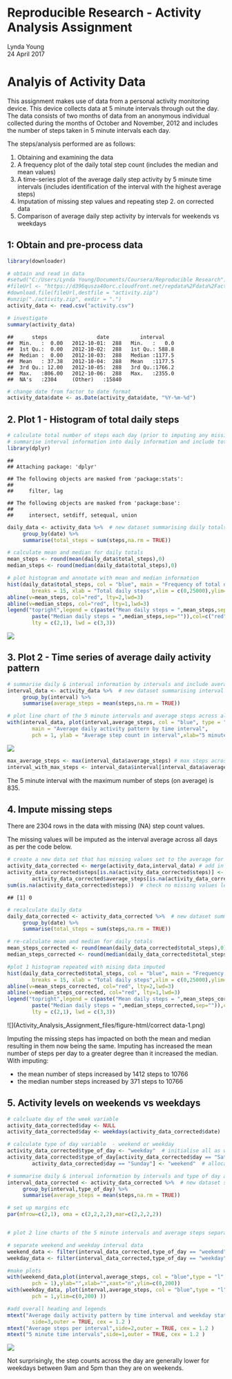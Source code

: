 # Reproducible Research - Activity Analysis Assignment
Lynda Young  
24 April 2017  



# Analyis of Activity Data

This assignment makes use of data from a personal activity monitoring device. This device collects data at 5 minute intervals through out the day. The data consists of two months of data from an anonymous individual collected during the months of October and November, 2012 and includes the number of steps taken in 5 minute intervals each day.

The steps/analysis performed are as follows:

1. Obtaining and examining the data
2. A frequency plot of the daily total step count (includes the median and mean values)
3. A time-series plot of the average daily step activity by 5 minute time intervals (includes identification of the interval with the highest average steps)
4. Imputation of missing step values and repeating step 2. on corrected data
5. Comparison of average daily step activity by intervals for weekends vs weekdays


## 1: Obtain and pre-process data




```r
library(downloader)

# obtain and read in data
#setwd("C:/Users/Lynda Young/Documents/Coursera/Reproducible Research")
#fileUrl <- "https://d396qusza40orc.cloudfront.net/repdata%2Fdata%2Factivity.zip"
#download.file(fileUrl,destfile = "activity.zip")
#unzip("./activity.zip", exdir = ".")
activity_data <- read.csv("activity.csv")

# investigate   
summary(activity_data)
```

```
##      steps                date          interval     
##  Min.   :  0.00   2012-10-01:  288   Min.   :   0.0  
##  1st Qu.:  0.00   2012-10-02:  288   1st Qu.: 588.8  
##  Median :  0.00   2012-10-03:  288   Median :1177.5  
##  Mean   : 37.38   2012-10-04:  288   Mean   :1177.5  
##  3rd Qu.: 12.00   2012-10-05:  288   3rd Qu.:1766.2  
##  Max.   :806.00   2012-10-06:  288   Max.   :2355.0  
##  NA's   :2304     (Other)   :15840
```

```r
# change date from factor to date format
activity_data$date <- as.Date(activity_data$date, "%Y-%m-%d")
```

## 2.  Plot 1 - Histogram of total daily steps 


```r
# calculate total number of steps each day (prior to imputing any missing data) 
# summarise interval information into daily information and include total 
library(dplyr)
```

```
## 
## Attaching package: 'dplyr'
```

```
## The following objects are masked from 'package:stats':
## 
##     filter, lag
```

```
## The following objects are masked from 'package:base':
## 
##     intersect, setdiff, setequal, union
```

```r
daily_data <- activity_data %>%  # new dataset summarising daily totals
     group_by(date) %>%
     summarise(total_steps = sum(steps,na.rm = TRUE))

# calculate mean and median for daily totals
mean_steps <- round(mean(daily_data$total_steps),0)
median_steps <- round(median(daily_data$total_steps),0)

# plot histogram and annotate with mean and median information
hist(daily_data$total_steps, col = "blue", main = "Frequency of total daily steps",
        breaks = 15, xlab = "Total daily steps",xlim = c(0,25000),ylim= c(0,25))
abline(v=mean_steps, col="red", lty=2,lwd=3)
abline(v=median_steps, col="red", lty=1,lwd=3)
legend("topright",legend = c(paste("Mean daily steps = ",mean_steps,sep=""),
        paste("Median daily steps = ",median_steps,sep="")),col=c("red","red"),
        lty = c(2,1), lwd = c(3,3))
```

![](Activity_Analysis_Assignment_files/figure-html/plot1-1.png)<!-- -->

## 3. Plot 2 - Time series of average daily activity pattern

```r
# summarise daily & interval information by intervals and include average for each interval 
interval_data <- activity_data %>%  # new dataset summarising interval average steps
     group_by(interval) %>%
     summarise(average_steps = mean(steps,na.rm = TRUE))

# plot line chart of the 5 minute intervals and average steps across all days 
with(interval_data, plot(interval,average_steps, col = "blue", type = "l", lwd = 3,
        main = "Average daily activity pattern by time interval",
        pch = 1, ylab = "Average step count in interval",xlab="5 minute time intervals"))
```

![](Activity_Analysis_Assignment_files/figure-html/Plot2-1.png)<!-- -->

```r
max_average_steps <- max(interval_data$average_steps) # max steps across all intervals
interval_with_max_steps <- interval_data$interval[interval_data$average_steps == max_average_steps] # interval with max steps
```


The 5 minute interval with the maximum number of steps (on average) is 835.

## 4. Impute missing steps

There are 2304 rows in the data with missing (NA) step count values.

The missing values will be imputed as the interval average across all days as per the code below.

```r
# create a new data set that has missing values set to the average for each interval with missing values
activity_data_corrected <- merge(activity_data,interval_data) # add in average steps for each interval
activity_data_corrected$steps[is.na(activity_data_corrected$steps)] <- 
        activity_data_corrected$average_steps[is.na(activity_data_corrected$steps)] # set missing values = average
sum(is.na(activity_data_corrected$steps))  # check no missing values left
```

```
## [1] 0
```

```r
# recalculate daily_data
daily_data_corrected <- activity_data_corrected %>%  # new dataset summarising daily totals
     group_by(date) %>%
     summarise(total_steps = sum(steps,na.rm = TRUE))

# re-calculate mean and median for daily totals
mean_steps_corrected <- round(mean(daily_data_corrected$total_steps),0)
median_steps_corrected <- round(median(daily_data_corrected$total_steps),0)

#plot 1 histogram repeated with mising data imputed
hist(daily_data_corrected$total_steps, col = "blue", main = "Frequency of total daily steps - corrected data ",
        breaks = 15, xlab = "Total daily steps",xlim = c(0,25000),ylim=c(0,25))
abline(v=mean_steps_corrected, col="red", lty=2,lwd=3)
abline(v=median_steps_corrected, col="red", lty=1,lwd=3)
legend("topright",legend = c(paste("Mean daily steps = ",mean_steps_corrected,sep=""),
        paste("Median daily steps = ",median_steps_corrected,sep="")),col=c("red","red"),
        lty = c(2,1), lwd = c(3,3))
```

![](Activity_Analysis_Assignment_files/figure-html/correct data-1.png)<!-- -->

Imputing the missing steps has impacted on both the mean and median resulting in them now being the same. Imputing has increased the mean number of steps per day to a greater degree than it increased the median. With imputing:

- the mean number of steps increased by 1412 steps to 10766 
- the median number steps increased by 371 steps to 10766


## 5. Activity levels on weekends vs weekdays


```r
# calcluate day of the week variable
activity_data_corrected$day <- NULL
activity_data_corrected$day <- weekdays(activity_data_corrected$date)

# calculate type of day variable  - weekend or weekday
activity_data_corrected$type_of_day <- "weekday"  # initialise all as weekdays
activity_data_corrected$type_of_day[activity_data_corrected$day == "Saturday" | 
        activity_data_corrected$day == "Sunday"] <- "weekend"  # allocate to weekend

# summarise daily & interval information by intervals and type of day and include average for each  
interval_data_corrected <- activity_data_corrected %>%  # new dataset summarising interval average steps
     group_by(interval,type_of_day) %>%
     summarise(average_steps = mean(steps,na.rm = TRUE))

# set up margins etc
par(mfrow=c(2,1), oma = c(2,2,2,2),mar=c(2,2,2,2))


# plot 2 line charts of the 5 minute intervals and average steps separately for weekend and weekdays 

# separate weekend and weekday interval data
weekend_data <- filter(interval_data_corrected,type_of_day == "weekend")
weekday_data <- filter(interval_data_corrected,type_of_day == "weekday")

#make plots
with(weekend_data,plot(interval,average_steps, col = "blue",type = "l", lwd = 3,main = "Weekends",
        pch = 1),ylab="",xlab="",xaxt="n",ylim=c(0,200)) 
with(weekday_data, plot(interval,average_steps, col = "blue",type = "l", lwd = 3,main = "Weekdays",
        pch = 1,ylim=c(0,200) ))

#add overall heading and legends
mtext("Average daily activity pattern by time interval and weekday status", 
        side=3,outer = TRUE, cex = 1.2 )
mtext("Average steps per interval",side=2,outer = TRUE, cex = 1.2 )
mtext("5 minute time intervals",side=1,outer = TRUE, cex = 1.2 )
```

![](Activity_Analysis_Assignment_files/figure-html/Activity-1.png)<!-- -->





Not surprisingly, the step counts across the day are generally lower for weekdays between 9am and 5pm than they are on weekends. 
